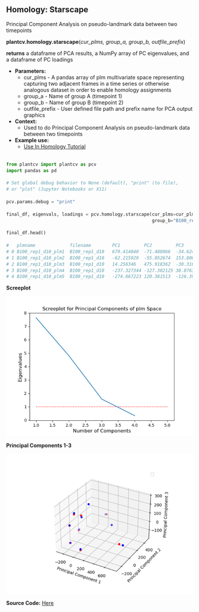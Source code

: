 ## Homology: Starscape

Principal Component Analysis on pseudo-landmark data between two timepoints

**plantcv.homology.starscape**(*cur_plms, group_a, group_b, outfile_prefix*)

**returns** a dataframe of PCA results, a NumPy array of PC eigenvalues, and a dataframe of PC loadings

- **Parameters:**
    - cur_plms - A pandas array of plm multivariate space representing capturing two adjacent frames in a time series or otherwise analogous dataset in order to enable homology assignments
    - group_a - Name of group A (timepoint 1)
    - group_b - Name of group B (timepoint 2)
    - outfile_prefix - User defined file path and prefix name for PCA output graphics
- **Context:**
    - Used to do Principal Component Analysis on pseudo-landmark data between two timepoints
- **Example use:**
    - [Use In Homology Tutorial](https://github.com/danforthcenter/plantcv-homology-tutorials/blob/main/README.md)


```python

from plantcv import plantcv as pcv
import pandas as pd

# Set global debug behavior to None (default), "print" (to file), 
# or "plot" (Jupyter Notebooks or X11)

pcv.params.debug = "print"

final_df, eigenvals, loadings = pcv.homology.starscape(cur_plms=cur_plms, group_a="B100_rep1_d10", 
                                                       group_b="B100_rep1_d11", outfile_prefix="./B100_d10_d11")

final_df.head()

# 	plmname	            filename	    PC1	        PC2	        PC3
# 0	B100_rep1_d10_plm1	B100_rep1_d10	679.414040	-71.488066	-34.624416
# 1	B100_rep1_d10_plm2	B100_rep1_d10	-62.215929	-55.052674	153.806037
# 2	B100_rep1_d10_plm3	B100_rep1_d10	14.256346	475.918362	-30.316153
# 3	B100_rep1_d10_plm4	B100_rep1_d10	-237.327344	-127.302125	38.876346
# 4	B100_rep1_d10_plm5	B100_rep1_d10	-274.667223	120.381513	-126.398386
```

**Screeplot**

![Screenshot](img/documentation_images/homology_starscape/screeplot.png)

**Principal Components 1-3**

![Screenshot](img/documentation_images/homology_starscape/prcomp_plot.png)

**Source Code:** [Here](https://github.com/danforthcenter/plantcv/blob/master/plantcv/plantcv/homology/starscape.py)
